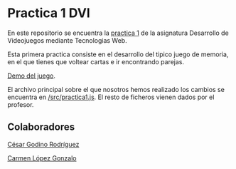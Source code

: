# Practica 1 DVI

En este repositorio se encuentra la [practica 1](https://github.com/calope03/Practica1DVI/blob/master/practica1.pdf) de la asignatura Desarrollo de Videojuegos mediante Tecnologias Web.

Esta primera practica consiste en el desarrollo del tipico juego de memoria, en el que tienes que voltear cartas e ir encontrando parejas.

[Demo del juego](https://www.youtube.com/watch?v=-6BNbLpHlD4).

El archivo principal sobre el que nosotros hemos realizado los cambios se encuentra en [/src/practica1.js](https://github.com/calope03/Practica1DVI/blob/master/src/practica1.js). El resto de ficheros vienen dados por el profesor.

## Colaboradores

[César Godino Rodríguez](https://github.com/cloudgrey)

[Carmen López Gonzalo](https://github.com/calope03)

